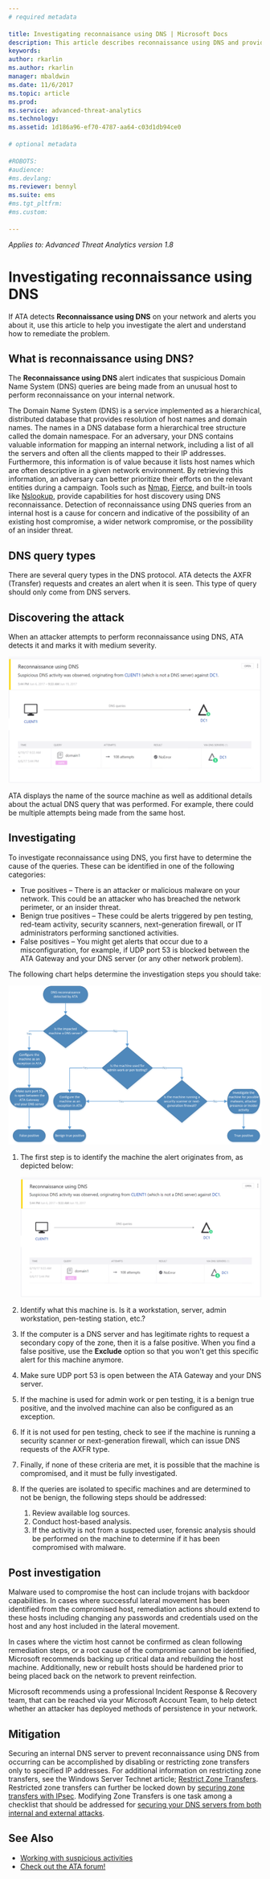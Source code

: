 ```yaml
---
# required metadata

title: Investigating reconnaisance using DNS | Microsoft Docs
description: This article describes reconnaissance using DNS and provides investigation instructions when this threat is detected by ATA.
keywords:
author: rkarlin
ms.author: rkarlin
manager: mbaldwin
ms.date: 11/6/2017
ms.topic: article
ms.prod:
ms.service: advanced-threat-analytics
ms.technology:
ms.assetid: 1d186a96-ef70-4787-aa64-c03d1db94ce0

# optional metadata

#ROBOTS:
#audience:
#ms.devlang:
ms.reviewer: bennyl
ms.suite: ems
#ms.tgt_pltfrm:
#ms.custom:

---
```


*Applies to: Advanced Threat Analytics version 1.8*

# Investigating reconnaissance using DNS

If ATA detects **Reconnaissance using DNS** on your network and alerts you about it, use this article to help you investigate the alert and understand how to remediate the problem.

## What is reconnaissance using DNS?

The **Reconnaissance using DNS** alert indicates that suspicious Domain Name System (DNS) queries are being made from an unusual host to perform reconnaissance on your internal network.

The Domain Name System (DNS) is a service implemented as a hierarchical, distributed database that provides resolution of host names and domain names. The names in a DNS database form a hierarchical tree structure called the domain namespace.
For an adversary, your DNS contains valuable information for mapping an internal network, including a list of all the servers and often all the clients mapped to their IP addresses. Furthermore, this information is of value because it lists host names which are often descriptive in a given network environment. By retrieving this information, an adversary can better prioritize their efforts on the relevant entities during a campaign. Tools such as [Nmap](https://nmap.org/), [Fierce](https://github.com/mschwager/fierce), and built-in tools like [Nslookup](https://technet.microsoft.com/library/cc725991(v=ws.11).aspx), provide capabilities for host discovery using DNS reconnaissance.
Detection of reconnaissance using DNS queries from an internal host is a cause for concern and indicative of the possibility of an existing host compromise, a wider network compromise, or the possibility of an insider threat.

## DNS query types

There are several query types in the DNS protocol. ATA detects the AXFR (Transfer) requests and creates an alert when it is seen. This type of query should only come from DNS servers.

## Discovering the attack

When an attacker attempts to perform reconnaissance using DNS, ATA detects it and marks it with medium severity.

![ATA detects DNS reconnaissance](./media/dns-recon.png)
 
ATA displays the name of the source machine as well as additional details about the actual DNS query that was performed. For example, there could be multiple attempts being made from the same host.

## Investigating

To investigate reconnaissance using DNS, you first have to determine the cause of the queries. These can be identified in one of the following categories: 
-	True positives – There is an attacker or malicious malware on your network. This could be an attacker who has breached the network perimeter, or an insider threat.
-	Benign true positives – These could be alerts triggered by pen testing, red-team activity, security scanners, next-generation firewall, or IT administrators performing sanctioned activities.
-	False positives – You might get alerts that occur due to a misconfiguration, for example, if UDP port 53 is blocked between the ATA Gateway and your DNS server (or any other network problem).

The following chart helps determine the investigation steps you should take:

![Resolving DNS reconnaissance with ATA](./media/dns-recon-diagram.png)
 
1.	The first step is to identify the machine the alert originates from, as depicted below:
 
    ![View DNS reconnaissance suspicious activity in ATA](./media/dns-recon.png)
2.	Identify what this machine is. Is it a workstation, server, admin workstation, pen-testing station, etc.?
3.	If the computer is a DNS server and has legitimate rights to request a secondary copy of the zone, then it is a false positive. When you find a false positive, use the **Exclude** option so that you won't get this specific alert for this machine anymore.
4. Make sure UDP port 53 is open between the ATA Gateway and your DNS server.
4.	If the machine is used for admin work or pen testing, it is a benign true positive, and the involved machine can also be configured as an exception.
5.	If it is not used for pen testing, check to see if the machine is running a security scanner or next-generation firewall, which can issue DNS requests of the AXFR type.
6.	Finally, if none of these criteria are met, it is possible that the machine is compromised, and it must be fully investigated. 
7.	If the queries are isolated to specific machines and are determined to not be benign, the following steps should be addressed:
    1.	Review available log sources. 
    2.	Conduct host-based analysis. 
    3.	If the activity is not from a suspected user, forensic analysis should be performed on the machine to determine if it has been compromised with malware.

## Post investigation

Malware used to compromise the host can include trojans with backdoor capabilities. In cases where successful lateral movement has been identified from the compromised host, remediation actions should extend to these hosts including changing any passwords and credentials used on the host and any host included in the lateral movement. 

In cases where the victim host cannot be confirmed as clean following remediation steps, or a root cause of the compromise cannot be identified, Microsoft recommends backing up critical data and rebuilding the host machine. Additionally, new or rebuilt hosts should be hardened prior to being placed back on the network to prevent reinfection. 

Microsoft recommends using a professional Incident Response & Recovery team, that can be reached via your Microsoft Account Team, to help detect whether an attacker has deployed methods of persistence in your network.

## Mitigation

Securing an internal DNS server to prevent reconnaissance using DNS from occurring can be accomplished by disabling or restricting zone transfers only to specified IP addresses. For additional information on restricting zone transfers, see the Windows Server Technet article; [Restrict Zone Transfers](https://technet.microsoft.com/library/ee649273(v=ws.10).aspx). Restricted zone transfers can further be locked down by [securing zone transfers with IPsec](https://technet.microsoft.com/library/ee649192(v=ws.10).aspx). Modifying Zone Transfers is one task among a checklist that should be addressed for [securing your DNS servers from both internal and external attacks](https://technet.microsoft.com/library/cc770432(v=ws.11).aspx).



## See Also
- [Working with suspicious activities](working-with-suspicious-activities.md)
- [Check out the ATA forum!](https://social.technet.microsoft.com/Forums/security/home?forum=mata)
